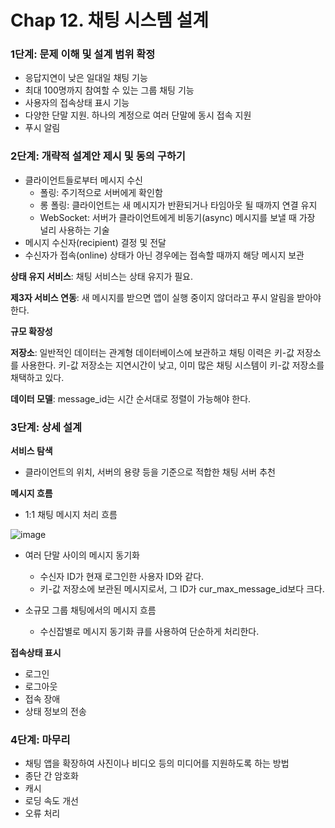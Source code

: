 # Chap 12. 채팅 시스템 설계

### 1단계: 문제 이해 및 설계 범위 확정

- 응답지연이 낮은 일대일 채팅 기능
- 최대 100명까지 참여할 수 있는 그룹 채팅 기능
- 사용자의 접속상태 표시 기능
- 다양한 단말 지원. 하나의 계정으로 여러 단말에 동시 접속 지원
- 푸시 알림

### 2단계: 개략적 설계안 제시 및 동의 구하기

- 클라이언트들로부터 메시지 수신
    - 폴링: 주기적으로 서버에게 확인함
    - 롱 폴링: 클라이언트는 새 메시지가 반환되거나 타임아웃 될 때까지 연결 유지
    - WebSocket: 서버가 클라이언트에게 비동기(async) 메시지를 보낼 때 가장 널리 사용하는 기술
- 메시지 수신자(recipient) 결정 및 전달
- 수신자가 접속(online) 상태가 아닌 경우에는 접속할 때까지 해당 메시지 보관


**상태 유지 서비스**: 채팅 서비스는 상태 유지가 필요.

**제3자 서비스 연동**: 새 메시지를 받으면 앱이 실행 중이지 않더라고 푸시 알림을 받아야 한다.

**규모 확장성**

**저장소**: 일반적인 데이터는 관계형 데이터베이스에 보관하고 채팅 이력은 키-값 저장소를 사용한다. 키-값 저장소는 지연시간이 낮고, 이미 많은 채팅 시스템이 키-값 저장소를 채택하고 있다.

**데이터 모델**: message_id는 시간 순서대로 정렬이 가능해야 한다.

### 3단계: 상세 설계

**서비스 탐색**

- 클라이언트의 위치, 서버의 용량 등을 기준으로 적합한 채팅 서버 추천

**메시지 흐름**

- 1:1 채팅 메시지 처리 흐름

![image](https://github.com/user-attachments/assets/8744ee18-702a-4af9-93f5-743f983f1d40)

- 여러 단말 사이의 메시지 동기화
    - 수신자 ID가 현재 로그인한 사용자 ID와 같다.
    - 키-값 저장소에 보관된 메시지로서, 그 ID가 cur_max_message_id보다 크다.

- 소규모 그룹 채팅에서의 메시지 흐름
    - 수신잡별로 메시지 동기화 큐를 사용하여 단순하게 처리한다.

**접속상태 표시**

- 로그인
- 로그아웃
- 접속 장애
- 상태 정보의 전송

### 4단계: 마무리

- 채팅 앱을 확장하여 사진이나 비디오 등의 미디어를 지원하도록 하는 방법
- 종단 간 암호화
- 캐시
- 로딩 속도 개선
- 오류 처리

